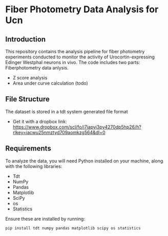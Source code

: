 # Fiber Photometry Data Analysis for Ucn

## Introduction
This repository contains the analysis pipeline for fiber photometry experiments conducted to monitor the activity of Urocortin-expressing Edinger Westphal neurons in vivo. 
The code includes two parts:  
 Fiberphotometry data anlysis.
  - Z score analysis
  - Area under curve calculation (todo)

## File Structure
The dataset is stored in a tdt system generated file format
- Get it with a dropbox link: https://www.dropbox.com/scl/fo/j7iapyj3py4270dp5hp26/h?rlkey=iacwu25nmztyd709aomkzg564&dl=0

## Requirements
To analyze the data, you will need Python installed on your machine, along with the following libraries:
- Tdt 
- NumPy
- Pandas
- Matplotlib
- SciPy
- os
- Statistics

Ensure these are installed by running:
```bash
pip install tdt numpy pandas matplotlib scipy os statistics

